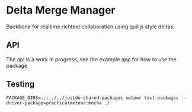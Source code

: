 Delta Merge Manager
=======

Backbone for realtime richtext collaboration using quilljs style deltas.

API
-------

The api is a work in progress, see the example app for how to use the package.


Testing
-------

`PACKAGE_DIRS=..:../../justdo-shared-packages meteor test-packages --driver-package=practicalmeteor:mocha ./`
